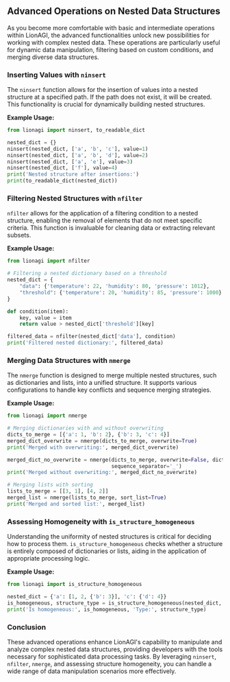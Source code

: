 
## Advanced Operations on Nested Data Structures

As you become more comfortable with basic and intermediate operations within LionAGI, the advanced functionalities unlock new possibilities for working with complex nested data. These operations are particularly useful for dynamic data manipulation, filtering based on custom conditions, and merging diverse data structures.

### Inserting Values with `ninsert`

The `ninsert` function allows for the insertion of values into a nested structure at a specified path. If the path does not exist, it will be created. This functionality is crucial for dynamically building nested structures.

**Example Usage:**

```python
from lionagi import ninsert, to_readable_dict

nested_dict = {}
ninsert(nested_dict, ['a', 'b', 'c'], value=1)
ninsert(nested_dict, ['a', 'b', 'd'], value=2)
ninsert(nested_dict, ['a', 'e'], value=3)
ninsert(nested_dict, ['f'], value=4)
print('Nested structure after insertions:')
print(to_readable_dict(nested_dict))
```

### Filtering Nested Structures with `nfilter`

`nfilter` allows for the application of a filtering condition to a nested structure, enabling the removal of elements that do not meet specific criteria. This function is invaluable for cleaning data or extracting relevant subsets.

**Example Usage:**

```python
from lionagi import nfilter

# Filtering a nested dictionary based on a threshold
nested_dict = {
    "data": {'temperature': 22, 'humidity': 80, 'pressure': 1012}, 
    "threshold": {'temperature': 20, 'humidity': 85, 'pressure': 1000}
}

def condition(item):
    key, value = item
    return value > nested_dict['threshold'][key]

filtered_data = nfilter(nested_dict['data'], condition)
print('Filtered nested dictionary:', filtered_data)
```

### Merging Data Structures with `nmerge`

The `nmerge` function is designed to merge multiple nested structures, such as dictionaries and lists, into a unified structure. It supports various configurations to handle key conflicts and sequence merging strategies.

**Example Usage:**

```python
from lionagi import nmerge

# Merging dictionaries with and without overwriting
dicts_to_merge = [{'a': 1, 'b': 2}, {'b': 3, 'c': 4}]
merged_dict_overwrite = nmerge(dicts_to_merge, overwrite=True)
print('Merged with overwriting:', merged_dict_overwrite)

merged_dict_no_overwrite = nmerge(dicts_to_merge, overwrite=False, dict_sequence=True,
                                  sequence_separator='_')
print('Merged without overwriting:', merged_dict_no_overwrite)

# Merging lists with sorting
lists_to_merge = [[3, 1], [4, 2]]
merged_list = nmerge(lists_to_merge, sort_list=True)
print('Merged and sorted list:', merged_list)
```

### Assessing Homogeneity with `is_structure_homogeneous`

Understanding the uniformity of nested structures is critical for deciding how to process them. `is_structure_homogeneous` checks whether a structure is entirely composed of dictionaries or lists, aiding in the application of appropriate processing logic.

**Example Usage:**

```python
from lionagi import is_structure_homogeneous

nested_dict = {'a': [1, 2, {'b': 3}], 'c': {'d': 4}}
is_homogeneous, structure_type = is_structure_homogeneous(nested_dict, return_structure_type=True)
print('Is homogeneous:', is_homogeneous, 'Type:', structure_type)
```

### Conclusion

These advanced operations enhance LionAGI's capability to manipulate and analyze complex nested data structures, providing developers with the tools necessary for sophisticated data processing tasks. By leveraging `ninsert`, `nfilter`, `nmerge`, and assessing structure homogeneity, you can handle a wide range of data manipulation scenarios more effectively.
